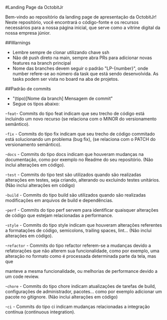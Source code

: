 
#Landing Page da OctobitJr

Bem-vindo ao repositório da landing page de apresentação da OctobitJr! Neste repositório, você encontrará o código-fonte e os recursos necessários para a nossa página inicial, que serve como a vitrine digital da nossa empresa júnior.

##Warnings

- Lembre sempre de clonar utilizando chave ssh
- Não dê push direto na main, sempre abra PRs para adicionar novas features na branch principal
- Nome das branches devem seguir o padrão "LP-{number}", onde number refere-se ao número da task que está sendo desenvolvida. As tasks podem ser vista no board na aba de projetos.

##Padrão de commits

- "(tipo)[Nome da branch] Mensagem de commit"
- Segue os tipos abaixo:

-`feat`- Commits do tipo feat indicam que seu trecho de código está incluindo um novo recurso (se relaciona com o MINOR do versionamento semântico).

-`fix` - Commits do tipo fix indicam que seu trecho de código commitado está solucionando um problema (bug fix), (se relaciona com o PATCH do versionamento semântico).

-`docs` - Commits do tipo docs indicam que houveram mudanças na documentação, como por exemplo no Readme do seu repositório. (Não inclui alterações em código).

-`test` - Commits do tipo test são utilizados quando são realizadas alterações em testes, seja criando, alterando ou excluindo testes unitários. (Não inclui alterações em código)

-`build` - Commits do tipo build são utilizados quando são realizadas modificações em arquivos de build e dependências.

-`perf` - Commits do tipo perf servem para identificar quaisquer alterações de código que estejam relacionadas a performance.

-`style` - Commits do tipo style indicam que houveram alterações referentes a formatações de código, semicolons, trailing spaces, lint... (Não inclui alterações em código).

-`refactor` - Commits do tipo refactor referem-se a mudanças devido a refatorações que não alterem sua funcionalidade, como por exemplo, uma alteração no formato como é processada determinada parte da tela, mas que

  manteve a mesma funcionalidade, ou melhorias de performance devido a um code review.

-`chore` - Commits do tipo chore indicam atualizações de tarefas de build, configurações de administrador, pacotes... como por exemplo adicionar um pacote no gitignore. (Não inclui alterações em código)

-`ci` - Commits do tipo ci indicam mudanças relacionadas a integração contínua (continuous integration).
